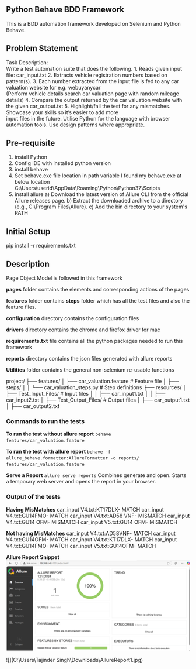 ## **Python Behave BDD Framework**

This is a BDD automation framework developed on Selenium and Python Behave.

## **Problem Statement**

Task Description:  
Write a test automation suite that does the following.
1.
Reads given input file: car_input.txt
2.
Extracts vehicle registration numbers based on pattern(s).
3.
Each number extracted from the input file is fed to any car valuation website for e.g.
webuyanycar  
(Perform vehicle details search car valuation page with random mileage details)
4.
Compare the output returned by the car valuation website with the given car_output.txt
5.
Highlight/fail the test for any mismatches. Showcase your skills so it’s easier to add more  
input files in the future. Utilise Python for the language with browser automation tools. Use
design patterns where appropriate.

## **Pre-requisite**

1. install Python
2. Config IDE with installed python version
3. install behave
4. Set behave.exe file location in path variable I found my behave.exe at below location C:\Users\userid\AppData\Roaming\Python\Python37\Scripts
5. install allure
   a) Download the latest version of Allure CLI from the official Allure releases page.
   b) Extract the downloaded archive to a directory (e.g., C:\Program Files\Allure).
   c) Add the bin directory to your system's PATH

## **Initial Setup**
pip install -r requirements.txt


## **Description**

Page Object Model is followed in this framework

**pages** folder contains the elements and corresponding actions of the pages

**features** folder contains **steps** folder which has all the test files and also the feature files.

**configuration** directory contains the configuration files

**drivers** directory contains the chrome and firefox driver for mac

**requirements.txt** file contains all the python packages needed to run this framework

**reports** directory contains the json files generated with allure reports

**Utilities** folder contains the general non-selenium re-usable functions 

project/
├── features/
│   ├── car_valuation.feature  # Feature file
│   ├── steps/
│   │   └── car_valuation_steps.py  # Step definitions
├── resources/
│   ├── Test_Input_Files/  # Input files
│   │   ├── car_input1.txt
│   │   ├── car_input2.txt
│   ├── Test_Output_Files/ # Output files
│       ├── car_output1.txt
│       ├── car_output2.txt


### **Commands to run the tests**

**To run the test without allure report** 
`behave features/car_valuation.feature`

**To run the test with allure report**
`behave -f allure_behave.formatter:AllureFormatter -o reports/ features/car_valuation.feature`

**Serve a Report**
`allure serve reports`
Combines generate and open. Starts a temporary web server and opens the report in your browser.

### **Output of the tests**

**Having MisMatches**
car_input V4.txt:KT17DLX- MATCH
car_input V4.txt:GU14FMO- MATCH
car_input V4.txt:AD58 VNF- MISMATCH
car_input V4.txt:GU14 OFM- MISMATCH
car_input V5.txt:GU14 OFM- MISMATCH

**Not having MisMatches**
car_input V4.txt:AD58VNF- MATCH
car_input V4.txt:GU14OFM- MATCH
car_input V4.txt:KT17DLX- MATCH
car_input V4.txt:GU14FMO- MATCH
car_input V5.txt:GU14OFM- MATCH

**Allure Report Snippet**
![img.png](img.png)

![](C:\Users\Tajinder Singh\Downloads\AllureReport1.jpg)